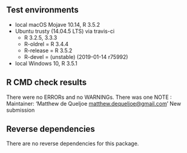 ## Test environments

* local macOS Mojave 10.14, R 3.5.2
* Ubuntu trusty (14.04.5 LTS) via travis-ci
  - R 3.2.5, 3.3.3
  - R-oldrel = R 3.4.4
  - R-release = R 3.5.2
  - R-devel = (unstable) (2019-01-14 r75992)
* local Windows 10, R 3.5.1

## R CMD check results

There were no ERRORs and no WARNINGs.
There was one NOTE : 
Maintainer: ‘Matthew de Queljoe <matthew.dequeljoe@gmail.com>’
New submission

## Reverse dependencies

There are no reverse dependencies for this package.
